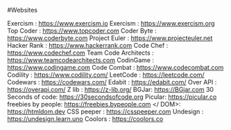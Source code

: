 #Websites

Exercism : https://www.exercism.io
Exercism : https://www.exercism.org
Top Coder : https://www.topcoder.com
Coder Byte : https://www.coderbyte.com
Project Euler : https://www.projecteuler.net
Hacker Rank : https://www.hackerrank.com
Code Chef : https://www.codechef.com
Team Code Architects : https://www.teamcodearchitects.com
CodinGame : https://www.codingame.com
Code Combat : https://www.codecombat.com
Codility : https://www.codility.com/
LeetCode : https://leetcode.com/
Codewars : https://codewars.com/
Edabit : https://edabit.com/
Over API : https://overapi.com/
Z lib : https://z-lib.org/
BGJar: https://BGjar.com
30 Seconds of code: https://30secondsofcode.org
Picular: https://picular.co
freebies by people: https://freebies.bypeople.com
</ DOM>: https://htmldom.dev
CSS peeper : https://csspeeper.com
Undesign : https://undesign.learn.uno
Coolors : https://coolors.co